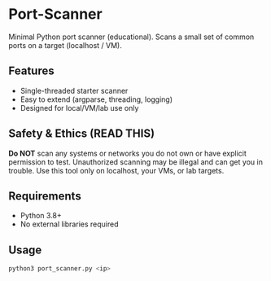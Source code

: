 # Port-Scanner

Minimal Python port scanner (educational). Scans a small set of common ports on a target (localhost / VM).

## Features
- Single-threaded starter scanner
- Easy to extend (argparse, threading, logging)
- Designed for local/VM/lab use only

## Safety & Ethics (READ THIS)
**Do NOT** scan any systems or networks you do not own or have explicit permission to test. Unauthorized scanning may be illegal and can get you in trouble. Use this tool only on localhost, your VMs, or lab targets.

## Requirements
- Python 3.8+
- No external libraries required

## Usage
```bash
python3 port_scanner.py <ip>
